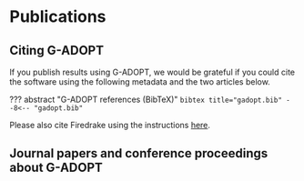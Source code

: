 # Publications

## Citing G-ADOPT

If you publish results using G-ADOPT, we would be grateful if you could cite the software using the following metadata and the two articles below.

??? abstract "G-ADOPT references (BibTeX)"
    ``` bibtex title="gadopt.bib"
    --8<-- "gadopt.bib"
    ```

Please also cite Firedrake using the instructions [here](https://www.firedrakeproject.org/citing.html).


## Journal papers and conference proceedings about G-ADOPT

<script src="https://bibbase.org/show?bib=https://bibbase.org/network/files/zhofWTSihyTEbzR8W&jsonp=1"></script>
